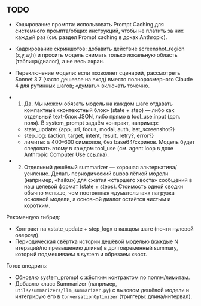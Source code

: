 
## TODO

- Кэширование промпта: использовать Prompt Caching для системного промпта/общих инструкций, чтобы не платить за них каждый раз (см. раздел Prompt caching в доках Anthropic).

- Кадрирование скриншотов: добавить действие screenshot_region (x,y,w,h) и просить модель снимать только локальную область (таблица/диалог), а не весь экран.

- Переключение модели: если позволяет сценарий, рассмотреть Sonnet 3.7 (часто дешевле на вход) вместо полноразмерного Claude 4 для рутинных шагов; «думать» включать точечно.





- 1) Да. Мы можем обязать модель на каждом шаге отдавать компактный «контекстный блок» (state + step) — либо как отдельный text-блок JSON, либо прямо в tool_use.input (доп. поля). В system_prompt задаём контракт, например:
  - state_update: {app, url, focus, modal, auth, last_screenshot?}
  - step_log: {action, target, intent, result, retry?, error?}
  - лимиты: ≤ 400–600 символов, без base64/скринов. Модель будет следовать этому в каждом tool_use (см. agent loop в доке Anthropic Computer Use [ссылка](https://docs.anthropic.com/en/docs/agents-and-tools/tool-use/computer-use-tool)).

- 2) Отдельный дешёвый summarizer — хорошая альтернатива/усиление. Делать периодический вызов лёгкой модели (например, «haiku») для сжатия «старшего хвоста» сообщений в наш целевой формат (state + steps). Стоимость одной сводки обычно меньше, чем постоянная «думательная» нагрузка основной модели, а основной диалог остаётся чистым и коротким.

Рекомендую гибрид:
- Контракт на «state_update + step_log» в каждом шаге (почти нулевой оверхед).
- Периодическая свёртка истории дешёвой моделью (каждые N итераций/по превышению длины) в долговременный summary, который подмешиваем в system и обрезаем хвост.

Готов внедрить:
- Обновлю system_prompt с жёстким контрактом по полям/лимитам.
- Добавлю класс Summarizer (например, `utils/summarizers/llm_summarizer.py`) с вызовом дешёвой модели и интегрирую его в `ConversationOptimizer` (триггеры: длина/интервал).